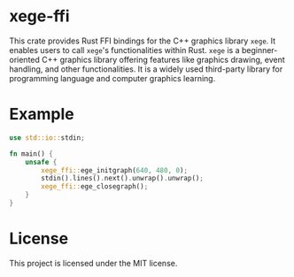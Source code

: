 # xege-ffi

This crate provides Rust FFI bindings for the C++ graphics library `xege`. It enables users to call `xege`'s functionalities within Rust. `xege` is a beginner-oriented C++ graphics library offering features like graphics drawing, event handling, and other functionalities. It is a widely used third-party library for programming language and computer graphics learning.

# Example

```rust
use std::io::stdin;

fn main() {
    unsafe {
        xege_ffi::ege_initgraph(640, 480, 0);
        stdin().lines().next().unwrap().unwrap();
        xege_ffi::ege_closegraph();
    }
}
```

# License

This project is licensed under the MIT license.